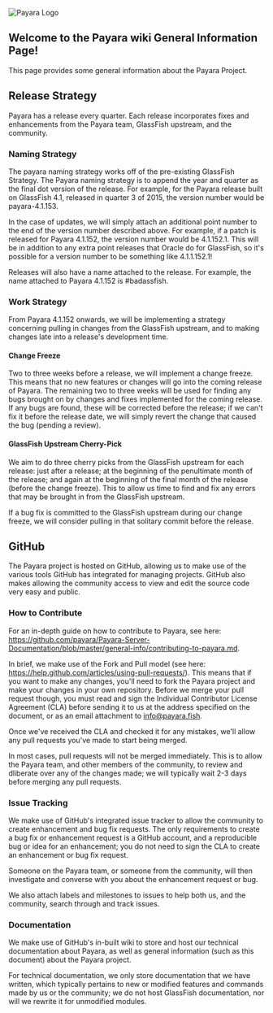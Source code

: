 ![Payara Logo](/images/payara-logo-blue.png)

## Welcome to the Payara wiki General Information Page!
This page provides some general information about the Payara Project.

## Release Strategy
Payara has a release every quarter. Each release incorporates fixes and enhancements from the Payara team, GlassFish upstream, and the community.

### Naming Strategy
The payara naming strategy works off of the pre-existing GlassFish Strategy. The Payara naming strategy is to append the year and quarter as the final dot version of the release. For example, for the Payara release built on GlassFish 4.1, released in quarter 3 of 2015, the version number would be payara-4.1.153.

In the case of updates, we will simply attach an additional point number to the end of the version number described above. For example, if a patch is released for Payara 4.1.152, the version number would be 4.1.152.1. This will be in addition to any extra point releases that Oracle do for GlassFish, so it's possible for a version number to be something like 4.1.1.152.1!

Releases will also have a name attached to the release. For example, the name attached to Payara 4.1.152 is #badassfish.

### Work Strategy
From Payara 4.1.152 onwards, we will be implementing a strategy concerning pulling in changes from the GlassFish upstream, and to making changes late into a release's development time.

#### Change Freeze
Two to three weeks before a release, we will implement a change freeze. This means that no new features or changes will go into the coming release of Payara.
The remaining two to three weeks will be used for finding any bugs brought on by changes and fixes implemented for the coming release. If any bugs are found, these will be corrected before the release; if we can't fix it before the release date, we will simply revert the change that caused the bug (pending a review).

#### GlassFish Upstream Cherry-Pick
We aim to do three cherry picks from the GlassFish upstream for each release: just after a release; at the beginning of the penultimate month of the release; and again at the beginning of the final month of the release (before the change freeze).
This to allow us time to find and fix any errors that may be brought in from the GlassFish upstream.

If a bug fix is committed to the GlassFish upstream during our change freeze, we will consider pulling in that solitary commit before the release.

## GitHub
The Payara project is hosted on GitHub, allowing us to make use of the various tools GitHub has integrated for managing projects.
GitHub also makes allowing the community access to view and edit the source code very easy and public.

### How to Contribute
For an in-depth guide on how to contribute to Payara, see here: https://github.com/payara/Payara-Server-Documentation/blob/master/general-info/contributing-to-payara.md.

In brief, we make use of the Fork and Pull model (see here: https://help.github.com/articles/using-pull-requests/). This means that if you want to make any changes, you'll need to fork the Payara project and make your changes in your own repository. Before we merge your pull request though, you must read and sign the Individual Contributor License Agreement (CLA) before sending it to us at the address specified on the document, or as an email attachment to [info@payara.fish](mailto:info@payara.fish).

Once we've received the CLA and checked it for any mistakes, we'll allow any pull requests you've made to start being merged.

In most cases, pull requests will not be merged immediately. This is to allow the Payara team, and other members of the community, to review and dliberate over any of the changes made; we will typically wait 2-3 days before merging any pull requests.

### Issue Tracking
We make use of GitHub's integrated issue tracker to allow the community to create enhancement and bug fix requests. The only requirements to create a bug fix or enhancement request is a GitHub account, and a reproducible bug or idea for an enhancement; you do not need to sign the CLA to create an enhancement or bug fix request.

Someone on the Payara team, or someone from the community, will then investigate and converse with you about the enhancement request or bug.

We also attach labels and milestones to issues to help both us, and the community, search through and track issues.

### Documentation
We make use of GitHub's in-built wiki to store and host our technical documentation about Payara, as well as general information (such as this document) about the Payara project.

For technical documentation, we only store documentation that we have written, which typically pertains to new or modified features and commands made by us or the community; we do not host GlassFish documentation, nor will we rewrite it for unmodified modules.
